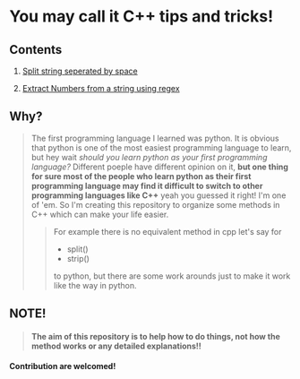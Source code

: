 # You may call it **C++ tips and tricks!**

## Contents

1. [Split string seperated by space](https://github.com/santhoshunt/life-made-easy-with-cpp/tree/main/split_string_separated_with_white_spaces)

2. [Extract Numbers from a string using regex](https://github.com/santhoshunt/life-made-easy-with-cpp/tree/main/regex/extract_numbers_from_string)

## Why?

> The first programming language I learned was python. It is obvious that python is one of the most easiest programming language to learn, but hey wait _should you learn python as your first programming language?_
> Different poeple have different opinion on it, **but one thing for sure most of the people who learn python as their first programming language may find it difficult to switch to other programming languages like C++** yeah you guessed it right! I'm one of 'em.
> So I'm creating this repository to organize some methods in C++ which can make your life easier.
>
> > For example there is no equivalent method in cpp let's say for
> >
> > - split()
> > - strip()
> >
> > to python, but there are some work arounds just to make it work like the way in python.

## NOTE!

> #### The aim of this repository is to help how to do things, not how the method works or any detailed explanations!!

#### Contribution are welcomed!
